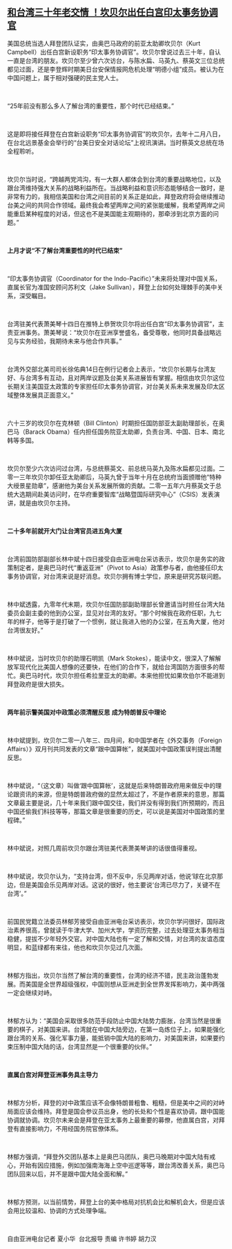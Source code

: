 <!--1610622000000-->
[和台湾三十年老交情 ！坎贝尔出任白宫印太事务协调官](https://www.rfa.org/mandarin/yataibaodao/hx1-01142021055950.html)
------

<p>美国总统当选人拜登团队证实，由奥巴马政府的前亚太助卿坎贝尔（Kurt Campbell）出任白宫新设职务“印太事务协调官”。坎贝尔曾说过去三十年，自认一直是台湾的朋友。坎贝尔至少曾六次访台，与陈水扁、马英九、蔡英文三位总统都见过面，还是李登辉时期美日台安保情报网危机处理“明德小组”成员。被认为在中国问题上，属于相对强硬的民主党人士。</p><p> </p><p>“25年前没有那么多人了解台湾的重要性，那个时代已经结束。”</p><p> </p><p>这是即将接任拜登在白宫新设职务“印太事务协调官”的坎贝尔，去年十二月八日，在台北远景基金会举行的“台美日安全对话论坛”上视讯演讲。当时蔡英文总统在场全程聆听。</p><p> </p><p>坎贝尔当时说，“跨越两党鸿沟，有一大群人都体会到台湾的重要战略地位，以及跟台湾维持强大关系的战略利益所在。当战略利益和意识形态能够结合一致时，是非常有力的，我相信美国和台湾之间目前的关系正是如此，拜登政府将会继续推动台美之间的共同合作领域。最终我会希望两岸之间的紧张能缓解，我希望两岸之间能重启某种程度的对话，但这也不是美国能主观期待的，那牵涉到北京方面的问题。”</p><p> </p><p><strong>上月才说“不了解台湾重要性的时代已结束”</strong></p><p> </p><p>“印太事务协调官（Coordinator for the Indo-Pacific）”未来将处理对中国关系，直属长官为准国安顾问苏利文（Jake Sullivan），拜登上台如何处理棘手的美中关系，深受瞩目。</p><p> </p><p>台湾驻美代表萧美琴十四日在推特上恭贺坎贝尔将出任白宫“印太事务协调官”，主责亚洲事务。萧美琴说：“坎贝尔在亚洲享誉盛名，备受尊敬，他同时具备战略远见与实务经验，我期待未来与他合作共事。”</p><p> </p><p>台湾外交部北美司司长徐佑典14日在例行记者会上表示，“坎贝尔长期与台湾友好、与台湾多有互动，且对两岸议题及台美关系进展皆有掌握。相信由坎贝尔这位长期关注美国亚太政策的专家担任印太事务协调官，对台美关系未来发展及印太区域整体发展具正面意义。”</p><p> </p><p>六十三岁的坎贝尔在克林顿（Bill Clinton）时期担任国防部亚太副助理部长，在奥巴马（Barack Obama）任内担任国务院亚太助卿，负责台湾、中国、日本、南北韩等多国。</p><p> </p><p>坎贝尔至少六次访问过台湾，与总统蔡英文、前总统马英九及陈水扁都见过面。二零一三年坎贝尔卸任亚太助卿后，马英九曾于当年十月在总统府当面颁赠他“特种大绶景星勋章”，感谢他为美台关系发展所做的贡献。二零一五年六月蔡英文于总统大选期间赴美访问时，在华府重要智库“战略暨国际研究中心”（CSIS）发表演讲，就是由坎贝尔主持。</p><p> </p><p><strong>二十多年前就开大门让台湾官员进五角大厦</strong></p><p> </p><p>台湾前国防部副部长林中斌十四日接受自由亚洲电台采访表示，坎贝尔是务实的政策制定者，是奥巴马时代“重返亚洲”（Pivot to Asia）政策参与者，由他接任印太事务协调官，对台湾来说是好消息。坎贝尔拥有博士学位，原来是研究苏联问题。</p><p> </p><p>林中斌透露，九零年代末期，坎贝尔任国防部副助理部长曾邀请当时担任台湾大陆委员会副主委的他到办公室，显见对台湾的友好。“那个时候我在政府任职，九七年的样子，他等于是打破了一个惯例，就让我进入他的办公室，在五角大厦，他对台湾很友好。”</p><p> </p><p>林中斌说，当时坎贝尔的助理石明凯（Mark Stokes），能读中文，很深入了解解放军现代化比美国人想像的还要快，在他们的合作下，就给台湾国防方面很多的帮忙。奥巴马时代，坎贝尔担任希拉里亚太的助卿。本来他担忧如果坎伯尔不能进到拜登政府是很大损失。</p><p> </p><p><strong>两年前示警美国对中政策必须清醒反思</strong> <strong>成为特朗普反中理论</strong></p><p> </p><p>林中斌提到，坎贝尔二零一八年三、四月间，和中国学者在《外交事务（Foreign Affairs）》双月刊共同发表的文章“跟中国算帐”，就美国对中国政策误判提出清醒反思。</p><p> </p><p>林中斌说，“（这文章）叫做‘跟中国算帐’，这就是后来特朗普政府用来做反中的理论跟资讯的来源，但是特朗普政府做的显然太超过了，不是作者原来的意思，那篇文章最主要是说，几十年来我们跟中国交往，我们并没有得到我们所预期的，而且中国还偷我们科技等等，那篇文章是很重要的历史，可以说是美国对中国政策的里程碑。”</p><p> </p><p>林中斌说，对照几周前坎贝尔跟台湾驻美代表萧美琴讲的话很值得重视。</p><p> </p><p>林中斌说，坎贝尔认为，“支持台湾，但不反中，乐见两岸对话，他说‘球在北京那边，但是美国会乐见两岸对话。这说的很好，他主要说‘台湾已尽力了，关键不在台湾’。”</p><p> </p><p>前国民党籍立法委员林郁芳接受自由亚洲电台采访表示，坎贝尔学问很好，国际政治素养很高，曾就读于牛津大学、加州大学，学资历完整，过去处理亚太事务相当稳健，提拔不少年轻外交官。对中国大陆也有一定了解和交情，对台湾的友谊态度明显，和蓝绿都有来往，他也和坎贝尔见过几次面。</p><p> </p><p>林郁方指出，坎贝尔当然了解台湾的重要性，台湾的经济不错，民主政治蓬勃发展。而美国是全世界超级强权，中国则想从亚洲走到全世界发挥影响力，美中两强一定会继续对峙。</p><p> </p><p>林郁方认为：“美国会采取很多防范手段防止中国大陆势力膨胀，台湾当然是很重要的棋子，对美国来讲。台湾就在中国大陆旁边，在第一岛炼位子上，如果能强化跟台湾的关系、强化军事力量，能抵销中国大陆的影响力，对美国来讲，如果要约束压制中国大陆的话，台湾显然是一个很重要的伙伴。”</p><p> </p><p><strong>直属白宫对拜登亚洲事务具主导力</strong></p><p> </p><p>林郁方分析，拜登的对中政策应该不会像特朗普粗鲁、粗糙，但是美中之间的对峙局面应该会维持。拜登是国会参议员出身，他的长处和个性是喜欢协调，跟中国能协调就协调。坎贝尔未来会是拜登在亚太事务上最重要的募僚，他直属白宫，对拜登有直接影响力，不用经国务院官僚体系。</p><p> </p><p>林郁方强调，“拜登外交团队基本上是奥巴马团队，奥巴马晚期对中国大陆有戒心，开始有因应措施，例如加强南海海上空中巡逻等等，跟台湾改善关系，奥巴马团队回来以后，并不是跟中国大陆全面和解。”</p><p> </p><p>林郁方预测，以当前情势，拜登上台的美中格局对抗机会比和解机会大，但是应该会用比较温和、协调的方式处理争端。</p><p> </p><p>自由亚洲电台记者 夏小华  台北报导 责编 许书婷 胡力汉</p>
